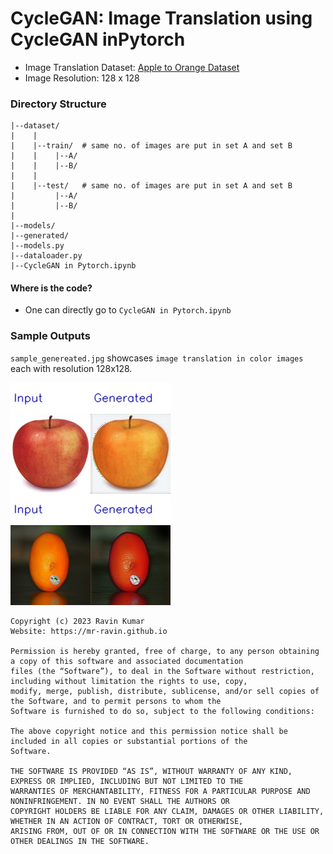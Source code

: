 # CycleGAN: Image Translation using CycleGAN inPytorch

- Image Translation Dataset: [Apple to Orange Dataset](http://efrosgans.eecs.berkeley.edu/cyclegan/datasets/)
- Image Resolution: 128 x 128

### Directory Structure

```
|--dataset/
|    |
|    |--train/  # same no. of images are put in set A and set B
|    |    |--A/
|    |    |--B/
|    |
|    |--test/   # same no. of images are put in set A and set B
|         |--A/
|         |--B/
|
|--models/
|--generated/
|--models.py
|--dataloader.py
|--CycleGAN in Pytorch.ipynb
```

#### Where is the code?

- One can directly go to `CycleGAN in Pytorch.ipynb`


### Sample Outputs

`sample_genereated.jpg` showcases `image translation in color images` each with resolution 128x128.

![image](https://github.com/mr-ravin/CycleGAN-Image-Translation-Pytorch/blob/main/generation.jpg?raw=true)

```
Copyright (c) 2023 Ravin Kumar
Website: https://mr-ravin.github.io

Permission is hereby granted, free of charge, to any person obtaining a copy of this software and associated documentation 
files (the “Software”), to deal in the Software without restriction, including without limitation the rights to use, copy, 
modify, merge, publish, distribute, sublicense, and/or sell copies of the Software, and to permit persons to whom the 
Software is furnished to do so, subject to the following conditions:

The above copyright notice and this permission notice shall be included in all copies or substantial portions of the 
Software.

THE SOFTWARE IS PROVIDED “AS IS”, WITHOUT WARRANTY OF ANY KIND, EXPRESS OR IMPLIED, INCLUDING BUT NOT LIMITED TO THE 
WARRANTIES OF MERCHANTABILITY, FITNESS FOR A PARTICULAR PURPOSE AND NONINFRINGEMENT. IN NO EVENT SHALL THE AUTHORS OR 
COPYRIGHT HOLDERS BE LIABLE FOR ANY CLAIM, DAMAGES OR OTHER LIABILITY, WHETHER IN AN ACTION OF CONTRACT, TORT OR OTHERWISE, 
ARISING FROM, OUT OF OR IN CONNECTION WITH THE SOFTWARE OR THE USE OR OTHER DEALINGS IN THE SOFTWARE.
```

